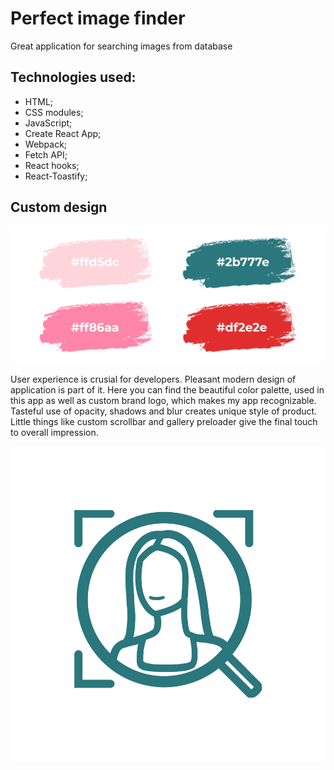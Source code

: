 # Perfect image finder

Great application for searching images from database

## Technologies used:

- HTML;
- CSS modules;
- JavaScript;
- Create React App;
- Webpack;
- Fetch API;
- React hooks;
- React-Toastify;

## Custom design

![color-palette](https://github.com/Olena-Horobets/goit-react-hw-04-hooks-images/blob/main/src/images/color-palette.jpg)

User experience is crusial for developers. Pleasant modern design of application
is part of it. Here you can find the beautiful color palette, used in this app
as well as custom brand logo, which makes my app recognizable. Tasteful use of
opacity, shadows and blur creates unique style of product. Little things like
custom scrollbar and gallery preloader give the final touch to overall
impression.

![logo-preview](https://github.com/Olena-Horobets/goit-react-hw-04-hooks-images/blob/main/src/images/logo-preview.jpg)
